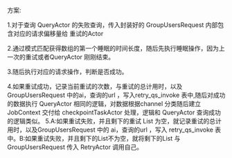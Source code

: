 方案:

1.对于查询 QueryActor 的失败查询，传入封装好的 GroupUsersRequest 内部包含对应的请求偏移量给 重试的Actor

2.通过模式匹配获得数组的第一个睡眠的时间长度，随后先执行睡眠操作，因为上一次的重试或者QueryActor 刚刚结束。

3.随后执行对应的请求操作，判断是否成功。

4.如果重试成功，记录当前重试的次数，与重试的总计用时，以及GroupUsersRequest 中的ai，查询的url ，写入retry_qs_invoke 表中,随后对成功的数据执行 QueryActor 相同的逻辑，对数据根据channel 分类随后建立 JobContext 交付给 checkpointTaskActor 处理，逻辑和 QueryActor 查询成功的逻辑类似。
5.A:如果重试失败，并且剩下的重试 List 为空，就记录重试的总计用时，以及GroupUsersRequest 中的 ai，查询的url ，写入 retry_qs_invoke 表中。B:如果重试失败，并且剩下的List不为空，就将剩下的List 与 GroupUsersRequest
传入 RetryActor 调用自己。

